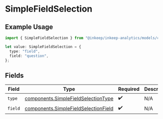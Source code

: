 # SimpleFieldSelection

## Example Usage

```typescript
import { SimpleFieldSelection } from "@inkeep/inkeep-analytics/models/components";

let value: SimpleFieldSelection = {
  type: "field",
  field: "question",
};
```

## Fields

| Field                                                                                        | Type                                                                                         | Required                                                                                     | Description                                                                                  |
| -------------------------------------------------------------------------------------------- | -------------------------------------------------------------------------------------------- | -------------------------------------------------------------------------------------------- | -------------------------------------------------------------------------------------------- |
| `type`                                                                                       | [components.SimpleFieldSelectionType](../../models/components/simplefieldselectiontype.md)   | :heavy_check_mark:                                                                           | N/A                                                                                          |
| `field`                                                                                      | [components.SimpleFieldSelectionField](../../models/components/simplefieldselectionfield.md) | :heavy_check_mark:                                                                           | N/A                                                                                          |